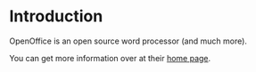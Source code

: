 # Introduction #
OpenOffice is an open source word processor (and much more).

You can get more information over at their [home page](http://www.openoffice.org/).